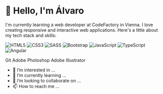 <h1>👋 Hello, I'm Álvaro</h1>

I'm currently learning a web developer at CodeFactory in Vienna. I love creating responsive and interactive web applications. Here's a little about my tech stack and skills:

<img src="https://camo.githubusercontent.com/91624b4794cb98081ea55063865721be4b4399472c81e66b89b37fd07aad1d92/68747470733a2f2f696d672e69636f6e73382e636f6d2f636f6c6f722f34382f3030303030302f68746d6c2d352e706e67" alt="HTML5"> <img src="https://camo.githubusercontent.com/dc75aee770dff630309493116eeebd6a39c7042e4e94780a5e6c8f107bebe76f/68747470733a2f2f696d672e69636f6e73382e636f6d2f636f6c6f722f34382f3030303030302f637373332e706e67" alt="CSS3"> <img src="https://camo.githubusercontent.com/c602d76c1c65d2335341005c35ca3ffe68738160ecb66be42850e848e1cc4d3b/68747470733a2f2f696d672e69636f6e73382e636f6d2f636f6c6f722f34382f3030303030302f736173732e706e67" alt="SASS"> <img src="https://camo.githubusercontent.com/0174b03bab13c90e5673eaafbaa2cc273f8f0f8e70c39e660d0db9895f41f7ae/68747470733a2f2f696d672e69636f6e73382e636f6d2f636f6c6f722f34382f3030303030302f626f6f7473747261702e706e67" alt="Bootstrap"> <img src="https://camo.githubusercontent.com/da839b79b282a7658a172f07e13496fb18bcf9fa624d061def0e80f47a68ff1d/68747470733a2f2f696d672e69636f6e73382e636f6d2f636f6c6f722f34382f3030303030302f6a6176617363726970742e706e67" alt="JavaScript"> <img src="https://camo.githubusercontent.com/c80e85f44dce04441e9e4ad21e93a1484018683d4a1d330057916f471f8b0f28/68747470733a2f2f696d672e69636f6e73382e636f6d2f636f6c6f722f34382f3030303030302f747970657363726970742e706e67" alt="TypeScript"> <img src="https://camo.githubusercontent.com/97daff1d80f13f7b5e38e41f00e01fe02526c7e5f068c540345f212adabaff8b/68747470733a2f2f696d672e69636f6e73382e636f6d2f636f6c6f722f34382f3030303030302f616e67756c61726a732e706e67" alt="Angular">

Git Adobe Photoshop Adobe Illustrator





- 👀 I’m interested in ...
- 🌱 I’m currently learning ...
- 💞️ I’m looking to collaborate on ...
- 📫 How to reach me ...

<!---
alvarosrg/alvarosrg is a ✨ special ✨ repository because its `README.md` (this file) appears on your GitHub profile.
You can click the Preview link to take a look at your changes.
--->
